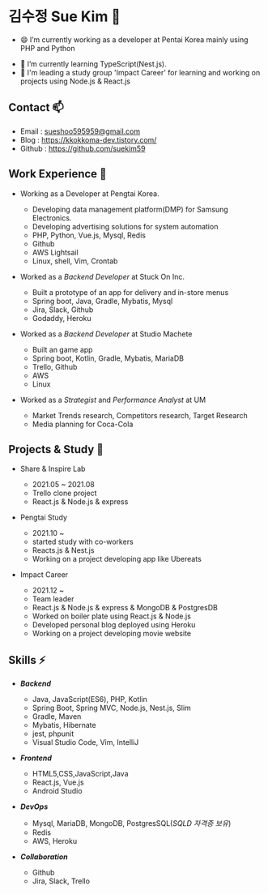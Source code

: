 <!--
**suekim59/suekim59** is a ✨ _special_ ✨ repository because its `README.md` (this file) appears on your GitHub profile.

Here are some ideas to get you started:

- 🔭 I’m currently working on ...
- 🌱 I’m currently learning ...
- 👯 I’m looking to collaborate on ...
- 🤔 I’m looking for help with ...
- 💬 Ask me about ...
- 📫 How to reach me: ...
- 😄 Pronouns: ...
- ⚡ Fun fact: ...
-->

# 김수정 Sue Kim 👋
- 😄 I’m currently working as a developer at Pentai Korea mainly using PHP and Python
<!-- - 🌱 I’m currently studying and working on projects using Node.js & React.js. -->
<!-- - 🌱 I’m currently stduying AWS to achieve AWS SAA-02.  -->
- 🌱 I’m currently learning TypeScript(Nest.js).
- 👯 I'm leading a study group 'Impact Career' for learning and working on projects using Node.js & React.js

<!-- - 😄 I'm currently taking class of Harvard CS50.  -->



## Contact 📫
 
- Email : sueshoo595959@gmail.com
- Blog : https://kkokkoma-dev.tistory.com/
- Github : https://github.com/suekim59

## Work Experience 👯 

- Working as a Developer at Pengtai Korea.
    - Developing data management platform(DMP) for Samsung Electronics.
    - Developing advertising solutions for system automation 
    - PHP, Python, Vue.js, Mysql, Redis
    - Github
    - AWS Lightsail
    - Linux, shell, Vim, Crontab

- Worked as a *Backend Developer* at Stuck On Inc. 
    - Built a prototype of an app for delivery and in-store menus
    - Spring boot, Java, Gradle, Mybatis, Mysql
    - Jira, Slack, Github
    - Godaddy, Heroku
    
- Worked as a *Backend Developer* at Studio Machete
    - Built an game app
    - Spring boot, Kotlin, Gradle, Mybatis, MariaDB
    - Trello, Github
    - AWS
    - Linux
     
- Worked as a *Strategist* and *Performance Analyst* at UM
     - Market Trends research, Competitors research, Target Research
     - Media planning for Coca-Cola

<!--
<img src="https://img.shields.io/badge/Java-007396?style=flat-square&logo=Java&logoColor=white"/></a>
<img src="https://img.shields.io/badge/Python-3766AB?style=flat-square&logo=Python&logoColor=white"/></a>
<img src="https://img.shields.io/badge/JavaScript-F7DF1E?style=flat-square&logo=JavaScript&logoColor=white"/></a>
<img src="https://img.shields.io/badge/Kotlin-0095D5?style=flat-square&logo=Kotlin&logoColor=white"/></a>
>
-->
## Projects & Study :book:
* Share & Inspire Lab 
   - 2021.05 ~ 2021.08
   - Trello clone project
   - React.js & Node.js & express

* Pengtai Study 
    - 2021.10 ~
    - started study with co-workers
    - Reacts.js & Nest.js
    - Working on a project developing app like Ubereats

* Impact Career 
    - 2021.12 ~
    - Team leader
    - React.js & Node.js & express & MongoDB & PostgresDB
    - Worked on boiler plate using React.js & Node.js
    - Developed personal blog deployed using Heroku
    - Working on a project developing movie website


## Skills ⚡
* ***Backend***
    - Java, JavaScript(ES6), PHP, Kotlin
    - Spring Boot, Spring MVC, Node.js, Nest.js, Slim
    - Gradle, Maven
    - Mybatis, Hibernate
    - jest, phpunit 
    - Visual Studio Code, Vim, IntelliJ

* ***Frontend***
    + HTML5,CSS,JavaScript,Java
    + React.js, Vue.js
    + Android Studio

* ***DevOps***
    + Mysql, MariaDB, MongoDB, PostgresSQL(*SQLD 자격증 보유*)
    + Redis
    + AWS, Heroku
    
* ***Collaboration*** 
    + Github
    + Jira, Slack, Trello


